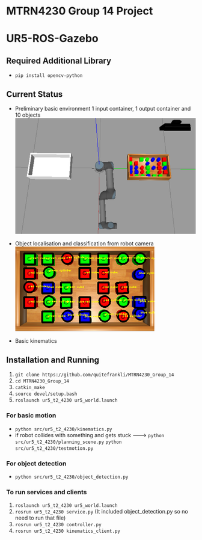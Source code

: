 # MTRN4230 Group 14 Project
# UR5-ROS-Gazebo 

## Required Additional Library
* `pip install opencv-python`

## Current Status
* Preliminary basic environment 1 input container, 1 output container and 10 objects
![](environment.png)

* Object localisation and classification from robot camera
![](object_localisation_and_classification.png)

* Basic kinematics

## Installation and Running
1. `git clone https://github.com/quitefrankli/MTRN4230_Group_14`
2. `cd MTRN4230_Group_14`
3. `catkin_make`
4. `source devel/setup.bash`
5. `roslaunch ur5_t2_4230 ur5_world.launch`

### For basic motion
* `python src/ur5_t2_4230/kinematics.py`
* if robot collides with something and gets stuck ---> `python src/ur5_t2_4230/planning_scene.py` `python src/ur5_t2_4230/testmotion.py`

### For object detection
* `python src/ur5_t2_4230/object_detection.py`

### To run services and clients
1) `roslaunch ur5_t2_4230 ur5_world.launch`
2) `rosrun ur5_t2_4230 service.py` (It included object_detection.py so no need to run that file)
3) `rosrun ur5_t2_4230 controller.py`
4) `rosrun ur5_t2_4230 kinematics_client.py`
